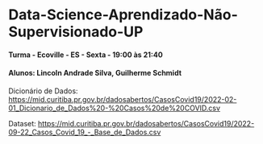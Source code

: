 # Data-Science-Aprendizado-Não-Supervisionado-UP

#### Turma - Ecoville - ES - Sexta - 19:00 às 21:40

#### Alunos: Lincoln Andrade Silva, Guilherme Schmidt

Dicionário de Dados: https://mid.curitiba.pr.gov.br/dadosabertos/CasosCovid19/2022-02-01_Dicionario_de_Dados%20-%20Casos%20de%20COVID.csv

Dataset: https://mid.curitiba.pr.gov.br/dadosabertos/CasosCovid19/2022-09-22_Casos_Covid_19_-_Base_de_Dados.csv
